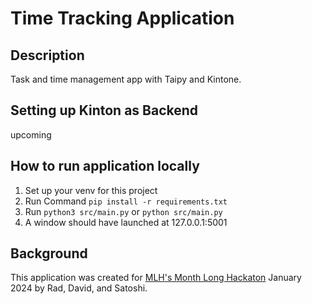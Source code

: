 # Time Tracking Application

## Description

Task and time management app with Taipy and Kintone.

## Setting up Kinton as Backend

upcoming

## How to run application locally

1. Set up your venv for this project
2. Run Command `pip install -r requirements.txt
`
3. Run `python3 src/main.py` or `python src/main.py`
4. A window should have launched at 127.0.0.1:5001

## Background

This application was created for [MLH's Month Long Hackaton](https://mlh-s-month-long-hackathon.devpost.com/) January 2024 by Rad, David, and Satoshi.
